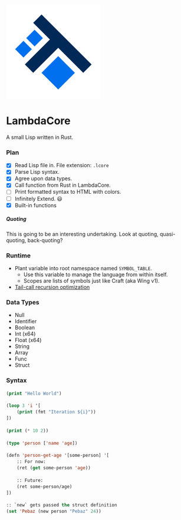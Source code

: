 <img src="dev/logo/LambdaCoreLogo.png" width=256 />

# LambdaCore
A small Lisp written in Rust.

### Plan

- [x] Read Lisp file in. File extension: `.lcore`
- [x] Parse Lisp syntax.
- [x] Agree upon data types.
- [x] Call function from Rust in LambdaCore.
- [ ] Print formatted syntax to HTML with colors.
- [ ] Infinitely Extend. 😃
- [x] Built-in functions

##### Quoting

This is going to be an interesting undertaking. Look at quoting, quasi-quoting, back-quoting?

### Runtime

 * Plant variable into root namespace named `SYMBOL_TABLE`.
	* Use this variable to manage the language from within itself.
	* Scopes are lists of symbols just like Craft (aka Wing v1).
 * [Tail-call recursion optimization](https://github.com/murarth/ketos/blob/master/docs/README.md)

### Data Types

 * Null
 * Identifier
 * Boolean
 * Int (x64)
 * Float (x64)
 * String
 * Array
 * Func
 * Struct

### Syntax

```lisp
(print "Hello World")

(loop 3 'i '[
	(print (fmt "Iteration ${i}"))
])

(print (* 10 2))

(type 'person ['name 'age])

(defn 'person-get-age '[some-person] '[
	:: For now:
	(ret (get some-person 'age))

	:: Future:
	(ret some-person/age)
])

:: `new` gets passed the struct definition
(set 'Pebaz (new person "Pebaz" 24))

```
